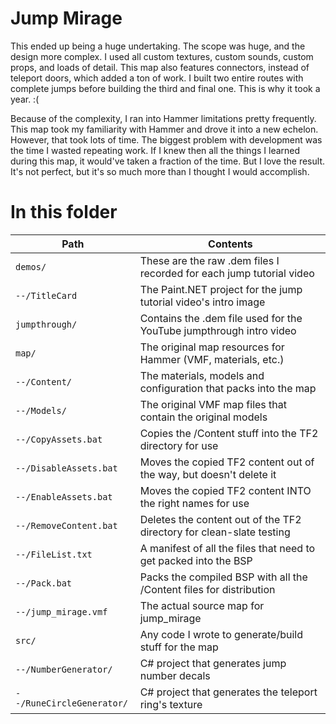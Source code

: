 Jump Mirage
===========

This ended up being a huge undertaking. The scope was huge, and the design more complex. I used all
custom textures, custom sounds, custom props, and loads of detail. This map also features connectors,
instead of teleport doors, which added a ton of work. I built two entire routes with complete jumps
before building the third and final one. This is why it took a year. :(

Because of the complexity, I ran into Hammer limitations pretty frequently. This map took my
familiarity with Hammer and drove it into a new echelon. However, that took lots of time. The biggest
problem with development was the time I wasted repeating work. If I knew then all the things I learned
during this map, it would've taken a fraction of the time. But I love the result. It's not perfect,
but it's so much more than I thought I would accomplish.

# In this folder

| Path                      | Contents                                                             |
|---------------------------|----------------------------------------------------------------------|
| `demos/`                  | These are the raw .dem files I recorded for each jump tutorial video |
| `--/TitleCard`            | The Paint.NET project for the jump tutorial video's intro image      |
| `jumpthrough/`            | Contains the .dem file used for the YouTube jumpthrough intro video  |
| `map/`                    | The original map resources for Hammer (VMF, materials, etc.)         |
| `--/Content/`             | The materials, models and configuration that packs into the map      |
| `--/Models/`              | The original VMF map files that contain the original models          |
| `--/CopyAssets.bat`       | Copies the /Content stuff into the TF2 directory for use             |
| `--/DisableAssets.bat`    | Moves the copied TF2 content out of the way, but doesn't delete it   |
| `--/EnableAssets.bat`     | Moves the copied TF2 content INTO the right names for use            |
| `--/RemoveContent.bat`    | Deletes the content out of the TF2 directory for clean-slate testing |
| `--/FileList.txt`         | A manifest of all the files that need to get packed into the BSP     |
| `--/Pack.bat`             | Packs the compiled BSP with all the /Content files for distribution  |
| `--/jump_mirage.vmf`      | The actual source map for jump_mirage                                |
| `src/`                    | Any code I wrote to generate/build stuff for the map                 |
| `--/NumberGenerator/`     | C# project that generates jump number decals                         |
| `--/RuneCircleGenerator/` | C# project that generates the teleport ring's texture                |
